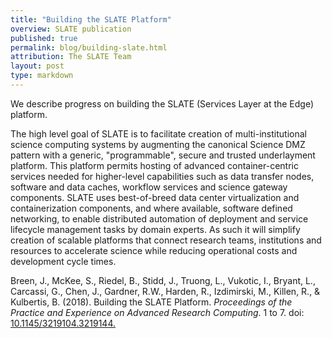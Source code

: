 ```yaml
---
title: "Building the SLATE Platform"
overview: SLATE publication
published: true
permalink: blog/building-slate.html
attribution: The SLATE Team
layout: post
type: markdown
---
```



We describe progress on building the SLATE (Services Layer at the Edge) platform.

<!--end_excerpt-->

 The high level goal of SLATE is to facilitate creation of multi-institutional science computing systems by augmenting the canonical Science DMZ pattern with a generic, "programmable", secure and trusted underlayment platform. This platform permits hosting of advanced container-centric services needed for higher-level capabilities such as data transfer nodes, software and data caches, workflow services and science gateway components. SLATE uses best-of-breed data center virtualization and containerization components, and where available, software defined networking, to enable distributed automation of deployment and service lifecycle management tasks by domain experts. As such it will simplify creation of scalable platforms that connect research teams, institutions and resources to accelerate science while reducing operational costs and development cycle times.

<p>Breen, J., McKee, S., Riedel, B., Stidd, J., Truong, L., Vukotic, I., Bryant, L., Carcassi, G., Chen, J., Gardner, R.W., Harden, R., Izdimirski, M., Killen, R., & Kulbertis, B. (2018). Building the SLATE Platform. <i>Proceedings of the Practice and Experience on Advanced Research Computing</i>. 1 to 7. doi: <a href="https://dl.acm.org/citation.cfm?doid=3219104.3219144">10.1145/3219104.3219144.</a></p>


